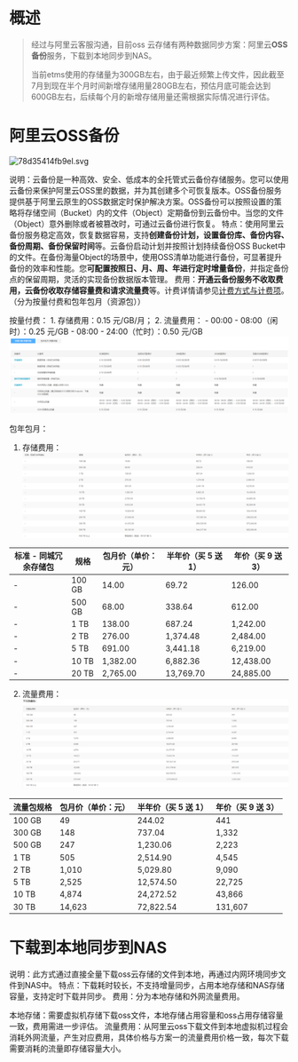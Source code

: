 # 概述

> 经过与阿里云客服沟通，目前oss 云存储有两种数据同步方案：阿里云**OSS备份**服务，下载到本地同步到NAS。
> 
> 当前etms使用的存储量为300GB左右，由于最近频繁上传文件，因此截至7月到现在半个月时间新增存储用量280GB左右，预估月底可能会达到600GB左右，后续每个月的新增存储用量还需根据实际情况进行评估。

# 阿里云OSS备份

![78d35414fb9el.svg](https://help-static-aliyun-doc.aliyuncs.com/assets/img/zh-CN/4273724071/78d35414fb9el.svg)

说明：云备份是一种高效、安全、低成本的全托管式云备份存储服务。您可以使用云备份来保护阿里云OSS里的数据，并为其创建多个可恢复版本。OSS备份服务提供基于阿里云原生的OSS数据定时保护解决方案。OSS备份可以按照设置的策略将存储空间（Bucket）内的文件（Object）定期备份到云备份中。当您的文件（Object）意外删除或者被篡改时，可通过云备份进行恢复。
特点：使用阿里云备份服务稳定高效，恢复数据容易，支持**创建备份计划，设置备份库、备份内容、备份周期、备份保留时间**等。云备份启动计划并按照计划持续备份OSS Bucket中的文件。在备份海量Object的场景中，使用OSS清单功能进行备份，可显著提升备份的效率和性能。您**可配置按照日、月、周、年进行定时增量备份**，并指定备份点的保留周期，灵活的实现备份数据版本管理。
费用：**开通云备份服务不收取费用，云备份收取存储容量费和请求流量费**等。计费详情请参见[计费方式与计费项](https://help.aliyun.com/zh/cloud-backup/product-overview/billing-methods-and-billable-items?spm=a2c4g.11186623.0.0.13286c93c1GQem#concept-89062-zh)。（分为按量付费和包年包月（资源包））

按量付费：
	1. 存储费用：0.15 元/GB/月；
	2. 流量费用：
		   - 00:00 - 08:00（闲时）：0.25 元/GB 
		   - 08:00 - 24:00（忙时）：0.50 元/GB
![](attachment/OSS备份方案.png)

包年包月：
1. 存储费用：
![](attachment/OSS备份方案-2.png)

| 标准 - 同城冗余存储包 | 规格     | 包月价（单价：元） | 半年价（买 5 送 1） | 年价（买 9 送 3） |
| ------------ | ------ | --------- | ------------ | ----------- |
| -            | 100 GB | 14.00     | 69.72        | 126.00      |
| -            | 500 GB | 68.00     | 338.64       | 612.00      |
| -            | 1 TB   | 138.00    | 687.24       | 1,242.00    |
| -            | 2 TB   | 276.00    | 1,374.48     | 2,484.00    |
| -            | 5 TB   | 691.00    | 3,441.18     | 6,219.00    |
| -            | 10 TB  | 1,382.00  | 6,882.36     | 12,438.00   |
| -            | 20 TB  | 2,765.00  | 13,769.70    | 24,885.00   |

2. 流量费用：
![](attachment/OSS备份方案-1.png)

| 流量包规格  | 包月价（单价：元） | 半年价（买 5 送 1） | 年价（买 9 送 3） |
| ------ | --------- | ------------ | ----------- |
| 100 GB | 49        | 244.02       | 441         |
| 300 GB | 148       | 737.04       | 1,332       |
| 500 GB | 247       | 1,230.06     | 2,223       |
| 1 TB   | 505       | 2,514.90     | 4,545       |
| 2 TB   | 1,010     | 5,029.80     | 9,090       |
| 5 TB   | 2,525     | 12,574.50    | 22,725      |
| 10 TB  | 4,874     | 24,272.52    | 43,866      |
| 30 TB  | 14,623    | 72,822.54    | 131,607     |

# 下载到本地同步到NAS

说明：此方式通过直接全量下载oss云存储的文件到本地，再通过内网环境同步文件到NAS中。
特点：下载耗时较长，不支持增量同步，占用本地存储和NAS存储容量，支持定时下载并同步。
费用：分为本地存储和外网流量费用。

本地存储：需要虚拟机存储下载oss文件，本地存储占用容量和oss占用存储容量一致，费用需进一步评估。
流量费用：从阿里云oss下载文件到本地虚拟机过程会消耗外网流量，产生对应费用，具体价格与方案一的流量费用价格一致，每次下载需要消耗的流量即存储容量大小。